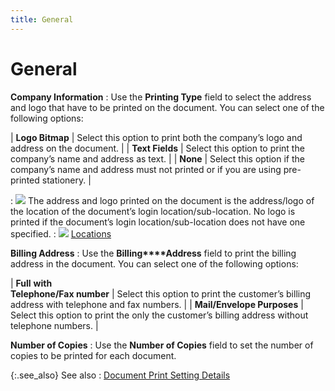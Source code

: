 ```yaml
---
title: General
---
```


# General


**Company Information**
: Use the **Printing 
 Type** field to select the address and logo that have to be printed  on the document. You can select one of the following options:


| **Logo Bitmap** | Select this option to print both the company’s logo and address on the  document. |
| **Text Fields** | Select this option to print the company’s name and address as text. |
| **None** | Select this option if the company’s name and address must not printed  or if you are using pre-printed stationery. |

: ![]({{site.bp_baseurl}}/img/note.gif) The address and logo printed on the  document is the address/logo of the location of the document’s login location/sub-location.  No logo is printed if the document’s login location/sub-location does  not have one specified.
: ![]({{site.bp_baseurl}}/img/lens.gif) [Locations](setting-up-a-company.chm::/location.htm)


**Billing Address**
: Use the **Billing****Address** field to print the billing  address in the document. You can select one of the following options:


| **Full** **with <br/> Telephone/Fax number** | Select this option to print the customer’s billing address with telephone  and fax numbers. |
| **Mail/Envelope Purposes** | Select this option to print the only the customer’s  billing address without telephone numbers. |



**Number of Copies**
: Use the **Number 
 of Copies** field to set the number of copies to be printed for each  document.


{:.see_also}
See also
: [Document  Print Setting Details]({{site.bp_baseurl}}/rpt-prt/prt/docs/printing_preferences_details_bp_content.html)
